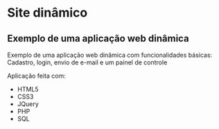 # Site dinâmico

## Exemplo de uma aplicação web dinâmica 

Exemplo de uma aplicação web dinâmica com funcionalidades básicas: Cadastro, login, envio de e-mail e um painel de controle

Aplicação feita com:
- HTML5
- CSS3
- JQuery
- PHP
- SQL
